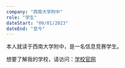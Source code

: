 ```yaml
---
company: "西南大学附中"
role: "学生"
dateStart: "09/01/2023"
dateEnd: "至今"
---
```


本人就读于西南大学附中，是一名信息竞赛学生。

想要了解我的学校，请访问：[学校官网](http://xndxfz.swu.edu.cn)